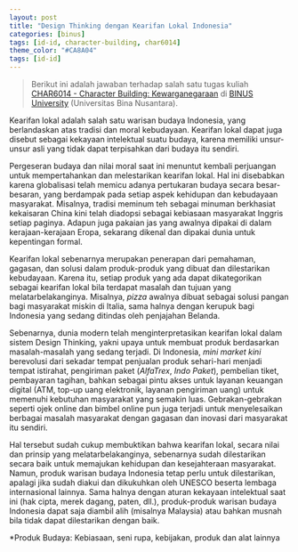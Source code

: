 ```yaml
---
layout: post
title: "Design Thinking dengan Kearifan Lokal Indonesia"
categories: [binus]
tags: [id-id, character-building, char6014]
theme_color: "#CA8A04"
tags: [id-id]
---
```

> Berikut ini adalah jawaban terhadap salah satu tugas kuliah [CHAR6014 - Character Building: Kewarganegaraan](https://curriculum.binus.ac.id/course/char6014/) di [BINUS University](https://binus.ac.id) (Universitas Bina Nusantara).

Kearifan lokal adalah salah satu warisan budaya Indonesia, yang berlandaskan atas tradisi dan moral kebudayaan. Kearifan lokal dapat juga disebut sebagai kekayaan intelektual suatu budaya, karena memiliki unsur-unsur asli yang tidak dapat terpisahkan dari budaya itu sendiri.

Pergeseran budaya dan nilai moral saat ini menuntut kembali perjuangan untuk mempertahankan dan melestarikan kearifan lokal. Hal ini disebabkan karena globalisasi telah memicu adanya pertukaran budaya secara besar-besaran, yang berdampak pada setiap aspek kehidupan dan kebudayaan masyarakat. Misalnya, tradisi meminum teh sebagai minuman berkhasiat kekaisaran China kini telah diadopsi sebagai kebiasaan masyarakat Inggris setiap paginya. Adapun juga pakaian jas yang awalnya dipakai di dalam kerajaan-kerajaan Eropa, sekarang dikenal dan dipakai dunia untuk kepentingan formal.

Kearifan lokal sebenarnya merupakan penerapan dari pemahaman, gagasan, dan solusi dalam produk-produk yang dibuat dan dilestarikan kebudayaan. Karena itu, setiap produk yang ada dapat dikategorikan sebagai kearifan lokal bila terdapat masalah dan tujuan yang melatarbelakanginya. Misalnya, *pizza* awalnya dibuat sebagai solusi pangan bagi masyarakat miskin di Italia, sama halnya dengan kerupuk bagi Indonesia yang sedang ditindas oleh penjajahan Belanda.

Sebenarnya, dunia modern telah menginterpretasikan kearifan lokal dalam sistem Design Thinking, yakni upaya untuk membuat produk berdasarkan masalah-masalah yang sedang terjadi. Di Indonesia, *mini market kini* berevolusi dari sekadar tempat penjualan produk sehari-hari menjadi tempat istirahat, pengiriman paket (*AlfaTrex*, *Indo Paket*), pembelian tiket, pembayaran tagihan, bahkan sebagai pintu akses untuk layanan keuangan digital (ATM, top-up uang elektronik, layanan pengiriman uang) untuk memenuhi kebutuhan masyarakat yang semakin luas. Gebrakan-gebrakan seperti ojek online dan bimbel online pun juga terjadi untuk menyelesaikan berbagai masalah masyarakat dengan gagasan dan inovasi dari masyarakat itu sendiri.

Hal tersebut sudah cukup membuktikan bahwa kearifan lokal, secara nilai dan prinsip yang melatarbelakanginya, sebenarnya sudah dilestarikan secara baik untuk memajukan kehidupan dan kesejahteraan masyarakat. Namun, produk warisan budaya Indonesia tetap perlu untuk dilestarikan, apalagi jika sudah diakui dan dikukuhkan oleh UNESCO beserta lembaga internasional lainnya. Sama halnya dengan aturan kekayaan intelektual saat ini (hak cipta, merek dagang, paten, dll.), produk-produk warisan budaya Indonesia dapat saja diambil alih (misalnya Malaysia) atau bahkan musnah bila tidak dapat dilestarikan dengan baik.

*Produk Budaya: Kebiasaan, seni rupa, kebijakan, produk dan alat lainnya
